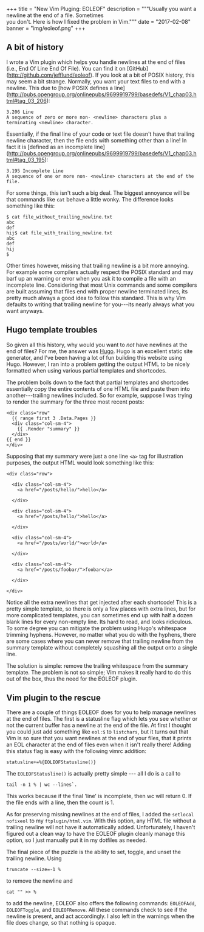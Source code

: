 +++
title = "New Vim Pluging: EOLEOF"
description = """Usually you want a newline at the end of a file. Sometimes \
you don't. Here is how I fixed the problem in Vim."""
date = "2017-02-08"
banner = "img/eoleof.png"
+++

## A bit of history

I wrote a Vim plugin which helps you handle newlines at the end of files (i.e.,
End Of Line End Of File). You can find it on [GitHub]
(http://github.com/jefflund/eoleof). If you look at a bit of POSIX history,
this may seem a bit strange. Normally, you want your text files to end with a
newline. This due to [how POSIX defines a line]
(http://pubs.opengroup.org/onlinepubs/9699919799/basedefs/V1_chap03.html#tag_03_206):
```
3.206 Line
A sequence of zero or more non- <newline> characters plus a terminating <newline> character.
```
Essentially, if the final line of your code or text file doesn't have that
trailing newline character, then the file ends with something other than a
line! In fact it is [defined as an incomplete line]
(http://pubs.opengroup.org/onlinepubs/9699919799/basedefs/V1_chap03.html#tag_03_195):
```
3.195 Incomplete Line
A sequence of one or more non- <newline> characters at the end of the file.
```
For some things, this isn't such a big deal. The biggest annoyance will
be that commands like `cat` behave a little wonky. The difference looks
something like this:
```
$ cat file_without_trailing_newline.txt
abc
def
hij$ cat file_with_trailing_newline.txt
abc
def
hij
$
```
Other times however, missing that trailing newline is a bit more annoying. For
example some compilers actually respect the POSIX standard and may barf up an
warning or error when you ask it to compile a file with an incomplete line.
Considering that most Unix commands and some compilers are built assuming that
files end with proper newline terminated lines, its pretty much always a good
idea to follow this standard. This is why Vim defaults to writing that trailing
newline for you---its nearly always what you want anyways.

## Hugo template troubles

So given all this history, why would you want to *not* have newlines at the end
of files? For me, the answer was [Hugo](http://gohugo.io). Hugo is an excellent
static site generator, and I've been having a lot of fun building this website
using Hugo. However, I ran into a problem getting the output HTML to be nicely
formatted when using various partial templates and shortcodes.

The problem boils down to the fact that partial templates and shortcodes
essentially copy the entire contents of one HTML file and paste them into
another---trailing newlines included. So for example, suppose I was trying to
render the summary for the three most recent posts:
```
<div class="row"
  {{ range first 3 .Data.Pages }}
  <div class="col-sm-4">
    {{ .Render "summary" }}
  </div>
{{ end }}
</div>
```
Supposing that my summary were just a one line `<a>` tag for illustration
purposes, the output HTML would look something like this:
```
<div class="row">

  <div class="col-sm-4">
    <a href="/posts/hello/">hello</a>

  </div>

  <div class="col-sm-4">
    <a href="/posts/hello/">hello</a>

  </div>

  <div class="col-sm-4">
    <a href="/posts/world/">world</a>

  </div>

  <div class="col-sm-4">
    <a href="/posts/foobar/">foobar</a>

  </div>

</div>
```
Notice all the extra newlines that get injected after each shortcode! This is a
pretty simple template, so there is only a few places with extra lines, but for
more complicated templates, you can sometimes end up with half a dozen blank
lines for every non-empty line. Its hard to read, and looks ridiculous. To some
degree you can mitigate the problem using Hugo's whitespace trimming hyphens.
However, no matter what you do with the hyphens, there are some cases where you
can never remove that trailing newline from the summary template without
completely squashing all the output onto a single line.

The solution is simple: remove the trailing whitespace from the summary
template. The problem is not so simple; Vim makes it really hard to do this out
of the box, thus the need for the EOLEOF plugin.

## Vim plugin to the rescue

There are a couple of things EOLEOF does for you to help manage newlines at the
end of files. The first is a statusline flag which lets you see whether or not
the current buffer has a newline at the end of the file. At first I thought you
could just add something like `eol:$` to `listchars`, but it turns out that Vim
is so sure that you want newlines at the end of your files, that it prints an
EOL character at the end of files even when it isn't really there! Adding this
status flag is easy with the following vimrc addition:
```
statusline+=%{EOLEOFStatusline()}
```
The `EOLEOFStatusline()` is actually pretty simple --- all I do is a call to
```
tail -n 1 % | wc --lines`.
```
This works because if the final 'line' is incomplete, then wc will return 0. If
the file ends with a line, then the count is 1.

As for preserving missing newlines at the end of files, I added the `setlocal
nofixeol` to my `ftplugin/html.vim`. With this option, any HTML file without a
trailing newline will not have it automatically added. Unfortunately, I haven't
figured out a clean way to have the EOLEOF plugin cleanly manage this option,
so I just manually put it in my dotfiles as needed.

The final piece of the puzzle is the ability to set, toggle, and unset the
trailing newline. Using
```
truncate --size=-1 %
```
to remove the newline and
```
cat "" >> %
```
to add the newline, EOLEOF also offers the following commands: `EOLEOFAdd`,
`EOLEOFToggle`, and `EOLEOFRemove`. All these commands check to see if the
newline is present, and act accordingly. I also left in the warnings when the
file does change, so that nothing is opaque.
